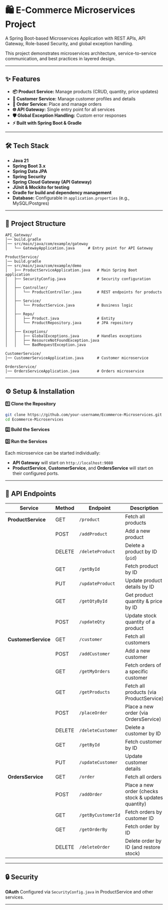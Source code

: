 # 🛍️ E-Commerce Microservices Project

A Spring Boot-based Microservices Application with REST APIs, API Gateway, Role-based Security, and global exception handling.

This project demonstrates microservices architecture, service-to-service communication, and best practices in layered design.

---

## ✨ Features

- **📦 Product Service:** Manage products (CRUD, quantity, price updates)
- **👥 Customer Service:** Manage customer profiles and details
- **🛒 Order Service:** Place and manage orders
- **🌐 API Gateway:** Single entry point for all services
- **🛡️ Global Exception Handling:** Custom error responses
- **⚡ Built with Spring Boot & Gradle**

---

## 🛠️ Tech Stack

- **Java 21**
- **Spring Boot 3.x**
- **Spring Data JPA**
- **Spring Security**
- **Spring Cloud Gateway (API Gateway)**
- **JUnit & Mockito for testing**
- **Gradle for build and dependency management**
- **Database:** Configurable in `application.properties` (e.g., MySQL/Postgres)

---

## 📂 Project Structure

```
API_Gateway/
│── build.gradle
│── src/main/java/com/example/gateway
│   └── GatewayApplication.java      # Entry point for API Gateway

ProductService/
│── build.gradle
│── src/main/java/com/example/demo
│   ├── ProductServiceApplication.java   # Main Spring Boot application
│   ├── SecurityConfig.java              # Security configuration
│   │
│   ├── Controller/
│   │   └── ProductController.java       # REST endpoints for products
│   │
│   ├── Service/
│   │   └── ProductService.java          # Business logic
│   │
│   ├── Repo/
│   │   ├── Product.java                 # Entity
│   │   └── ProductRepository.java       # JPA repository
│   │
│   ├── Exceptions/
│   │   ├── GlobalExceptions.java        # Handles exceptions
│   │   ├── ResourceNotFoundException.java
│   │   └── BadRequestException.java

CustomerService/
│── CustomerServiceApplication.java      # Customer microservice

OrdersService/
│── OrdersServiceApplication.java        # Orders microservice
```

---

## ⚙️ Setup & Installation

**1️⃣ Clone the Repository**
```bash
git clone https://github.com/your-username/Ecommerce-Microservices.git
cd Ecommerce-Microservices
```

**2️⃣ Build the Services**

**3️⃣ Run the Services**

Each microservice can be started individually:

- **API Gateway** will start on `http://localhost:9080`
- **ProductService**, **CustomerService**, and **OrdersService** will start on their configured ports.

---

## 🔑 API Endpoints

| Service             | Method | Endpoint           | Description                                         |
| ------------------- | ------ | ------------------ | --------------------------------------------------- |
| **ProductService**  | GET    | `/product`         | Fetch all products                                  |
|                     | POST   | `/addProduct`      | Add a new product                                   |
|                     | DELETE | `/deleteProduct`   | Delete a product by ID (`pid`)                      |
|                     | GET    | `/getById`         | Fetch product by ID                                 |
|                     | PUT    | `/updateProduct`   | Update product details by ID                        |
|                     | GET    | `/getQtyById`      | Get product quantity & price by ID                  |
|                     | POST   | `/updateQty`       | Update stock quantity of a product                  |
| **CustomerService** | GET    | `/customer`        | Fetch all customers                                 |
|                     | POST   | `/addCustomer`     | Add a new customer                                  |
|                     | GET    | `/getMyOrders`     | Fetch orders of a specific customer                 |
|                     | GET    | `/getProducts`     | Fetch all products (via ProductService)             |
|                     | POST   | `/placeOrder`      | Place a new order (via OrdersService)               |
|                     | DELETE | `/deleteCustomer`  | Delete a customer by ID                             |
|                     | GET    | `/getById`         | Fetch customer by ID                                |
|                     | PUT    | `/updateCustomer`  | Update customer details                             |
| **OrdersService**   | GET    | `/order`           | Fetch all orders                                    |
|                     | POST   | `/addOrder`        | Place a new order (checks stock & updates quantity) |
|                     | GET    | `/getByCustomerId` | Fetch orders by customer ID                         |
|                     | GET    | `/getOrderBy`      | Fetch order by ID                                   |
|                     | DELETE | `/deleteOrder`     | Delete order by ID (and restore stock)              |

---


## 🔒 Security
**OAuth**
Configured via `SecurityConfig.java` in ProductService and other services.

---

